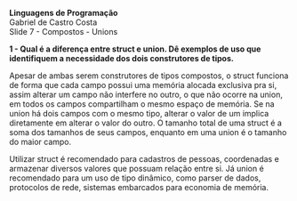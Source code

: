 **Linguagens de Programação**  
Gabriel de Castro Costa  
Slide 7 \- Compostos \- Unions

**1 \- Qual é a diferença entre struct e union. Dê exemplos de uso que identifiquem a necessidade dos dois construtores de tipos.**

  Apesar de ambas serem construtores de tipos compostos, o struct funciona de forma que cada campo possui uma memória alocada exclusiva pra si, assim alterar um campo não interfere no outro, o que não ocorre na union, em todos os campos compartilham o mesmo espaço de memória. Se na union há dois campos com o mesmo tipo, alterar o valor de um implica diretamente em alterar o valor do outro. O tamanho total de uma struct é a soma dos tamanhos de seus campos, enquanto em uma union é o tamanho do maior campo.

  Utilizar struct é recomendado para cadastros de pessoas, coordenadas e armazenar diversos valores que possuam relação entre si. Já union é recomendado para um uso de tipo dinâmico, como parser de dados, protocolos de rede, sistemas embarcados para economia de memória.